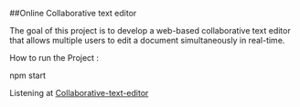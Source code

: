 ##Online Collaborative text editor

The goal of this project is to develop a web-based collaborative text editor that allows multiple users to edit a document simultaneously in real-time. 

How to run the Project :

npm start

Listening at [Collaborative-text-editor](http://localhost:5000)
